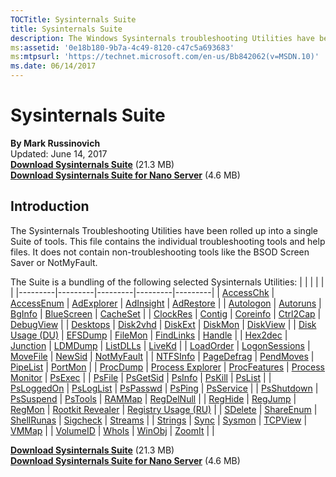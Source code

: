 ```yaml
---
TOCTitle: Sysinternals Suite 
title: Sysinternals Suite
description: The Windows Sysinternals troubleshooting Utilities have been rolled up into a single suite of tools.
ms:assetid: '0e18b180-9b7a-4c49-8120-c47c5a693683' 
ms:mtpsurl: 'https://technet.microsoft.com/en-us/Bb842062(v=MSDN.10)' 
ms.date: 06/14/2017
---
```


Sysinternals Suite
==================
  

**By Mark Russinovich**  
Updated: June 14, 2017  
[**Download Sysinternals Suite**](https://download.sysinternals.com/files/SysinternalsSuite.zip) (21.3 MB)  
[**Download Sysinternals Suite for Nano Server**](https://download.sysinternals.com/files/SysinternalsSuite-Nano.zip) (4.6 MB)

## Introduction
The Sysinternals Troubleshooting Utilities have been rolled up into a
single Suite of tools. This file contains the individual troubleshooting
tools and help files. It does not contain non-troubleshooting tools like
the BSOD Screen Saver or NotMyFault.

The Suite is a bundling of the following selected Sysinternals
Utilities:
|         |         |         |         |         |
|---------|---------|---------|---------|---------|
| [AccessChk](accesschk.md)  | [AccessEnum](accessenum.md)  | [AdExplorer](adexplorer.md)  | [AdInsight](adinsight.md)  | [AdRestore](adrestore.md)  |
| [Autologon](autologon.md)  | [Autoruns](autoruns.md)  | [BgInfo](bginfo.md)  | [BlueScreen](bluescreen.md)  | [CacheSet](cacheset.md)  |
| [ClockRes](clockres.md)  | [Contig](contig.md)  | [Coreinfo](coreinfo.md)  | [Ctrl2Cap](ctrl2cap.md)  | [DebugView](debugview.md)  |
| [Desktops](desktops.md)  | [Disk2vhd](disk2vhd.md)  | [DiskExt](diskext.md)  | [DiskMon](diskmon.md)  | [DiskView](diskview.md)  |
| [Disk Usage (DU)](du.md)  | [EFSDump](efsdump.md)  | [FileMon](filemon.md)  | [FindLinks](findlinks.md)  | [Handle](handle.md)  |
| [Hex2dec](hex2dec.md)  | [Junction](junction.md)  | [LDMDump](ldmdump.md)  | [ListDLLs](listdlls.md)  | [LiveKd](livekd.md)  |
| [LoadOrder](loadorder.md)  | [LogonSessions](logonsessions.md)  | [MoveFile](movefile.md)  | [NewSid](newsid.md)  | [NotMyFault](notmyfault.md)  |
| [NTFSInfo](ntfsinfo.md)  | [PageDefrag](pagedefrag.md)  | [PendMoves](pendmoves.md)  | [PipeList](pipelist.md)  | [PortMon](portmon.md)  |
| [ProcDump](procdump.md)  | [Process Explorer](process-explorer.md)  | [ProcFeatures](procfeatures.md)  | [Process Monitor](procmon.md)  | [PsExec](psexec.md)  |
| [PsFile](psfile.md)  | [PsGetSid](psgetsid.md)  | [PsInfo](psinfo.md)  | [PsKill](pskill.md)  | [PsList](pslist.md)  |
| [PsLoggedOn](psloggedon.md)  | [PsLogList](psloglist.md)  | [PsPasswd](pspasswd.md)  | [PsPing](psping.md)  | [PsService](psservice.md)  |
| [PsShutdown](psshutdown.md)  | [PsSuspend](pssuspend.md)  | [PsTools](pstools.md)  | [RAMMap](rammap.md)  | [RegDelNull](regdelnull.md)  |
| [RegHide](reghide.md)  | [RegJump](regjump.md)  | [RegMon](regmon.md)  | [Rootkit Revealer](rootkit-revealer.md)  | [Registry Usage (RU)](ru.md)  |
| [SDelete](sdelete.md)  | [ShareEnum](shareenum.md)  | [ShellRunas](shellrunas.md)  | [Sigcheck](sigcheck.md)  | [Streams](streams.md)  |
| [Strings](strings.md)  | [Sync](sync.md)  | [Sysmon](sysmon.md)  | [TCPView](tcpview.md)  | [VMMap](vmmap.md)  |
| [VolumeID](volumeid.md)  | [WhoIs](whois.md)  | [WinObj](winobj.md)  | [ZoomIt](zoomit.md) |  |


[**Download Sysinternals Suite**](https://download.sysinternals.com/files/SysinternalsSuite.zip) (21.3 MB)  
[**Download Sysinternals Suite for Nano Server**](https://download.sysinternals.com/files/SysinternalsSuite-Nano.zip) (4.6 MB)  

